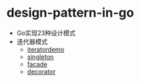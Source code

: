 # design-pattern-in-go
* Go实现23种设计模式
* 迭代器模式
	* [iteratordemo](iteratordemo)
	* [singleton](singleton)
	* [facade](facade)
	* [decorator](decorator)
